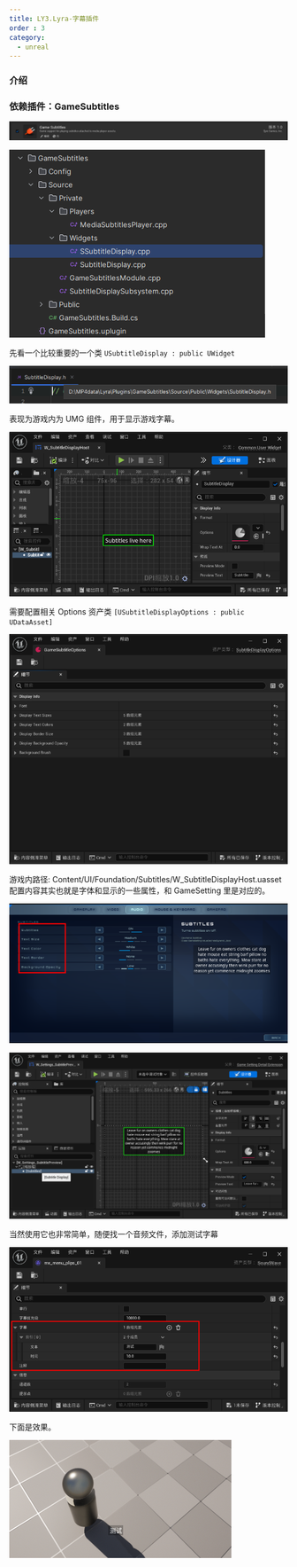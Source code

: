 ```yaml
---
title: LY3.Lyra-字幕插件
order : 3
category:
  - unreal
---
```


### 介绍

### 依赖插件：GameSubtitles

![](..%2Fassets%2Flyrasub1.png)

![](..%2Fassets%2Flyrasub2.png)

<ChatMessage avatar="../../assets/emoji/bqb (3).png" :avatarWidth="40">

先看一个比较重要的一个类 `USubtitleDisplay : public UWidget`

</ChatMessage>

![](..%2Fassets%2Flyrasub3.png)

<ChatMessage avatar="../../assets/emoji/ybk.png" :avatarWidth="40">
表现为游戏内为 UMG 组件，用于显示游戏字幕。
</ChatMessage>

![](..%2Fassets%2Flyrasub4.png)

<ChatMessage avatar="../../assets/emoji/bqb (4).png" :avatarWidth="40">

需要配置相关 Options 资产类 `[USubtitleDisplayOptions : public UDataAsset]`

</ChatMessage>

![](..%2Fassets%2Flyrasub5.png)

<ChatMessage avatar="../../assets/emoji/bqb (3).png" :avatarWidth="40">
游戏内路径: Content/UI/Foundation/Subtitles/W_SubtitleDisplayHost.uasset
</ChatMessage>

<ChatMessage avatar="../../assets/emoji/new4.png" :avatarWidth="40">
配置内容其实也就是字体和显示的一些属性，和 GameSetting 里是对应的。
</ChatMessage>


![](..%2Fassets%2Flyrasub6.png)

![](..%2Fassets%2Flyrasub7.png)

<ChatMessage avatar="../../assets/emoji/new1.png" :avatarWidth="40">
当然使用它也非常简单，随便找一个音频文件，添加测试字幕
</ChatMessage>

![](..%2Fassets%2Flyrasub8.png)

<ChatMessage avatar="../../assets/emoji/ybk.png" :avatarWidth="40">
下面是效果。
</ChatMessage>

![](..%2Fassets%2Flyrasub9.png)
